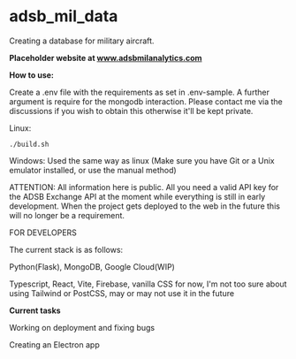 # adsb_mil_data

Creating a database for military aircraft.

**Placeholder website at www.adsbmilanalytics.com**

**How to use:**

Create a .env file with the requirements as set in .env-sample. A further argument is require for the mongodb interaction. Please contact me via the discussions if you wish to obtain this otherwise it'll be kept private.

Linux:

```
./build.sh
````

Windows: Used the same way as linux (Make sure you have Git or a Unix emulator installed, or use the manual method)

ATTENTION: All information here is public.
All you need a valid API key for the ADSB Exchange API at the moment while everything is still in early development. When the project gets deployed to the web in the future this will no longer be a requirement.

FOR DEVELOPERS

The current stack is as follows:

Python(Flask), MongoDB, Google Cloud(WIP)

Typescript, React, Vite, Firebase, vanilla CSS for now, I'm not too sure about using Tailwind or PostCSS, may or may not use it in the future

**Current tasks**

Working on deployment and fixing bugs

Creating an Electron app
